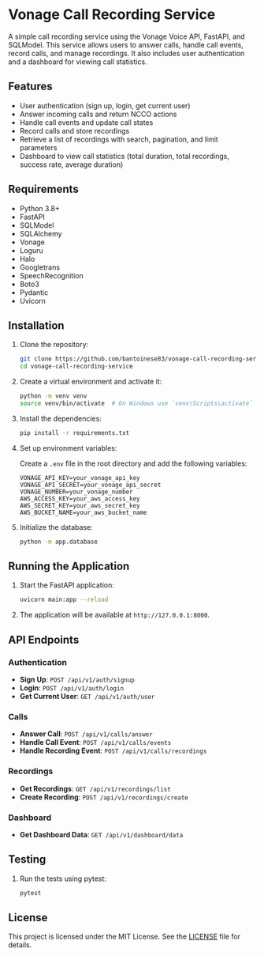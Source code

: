 # Vonage Call Recording Service

A simple call recording service using the Vonage Voice API, FastAPI, and SQLModel. This service allows users to answer calls, handle call events, record calls, and manage recordings. It also includes user authentication and a dashboard for viewing call statistics.

## Features

- User authentication (sign up, login, get current user)
- Answer incoming calls and return NCCO actions
- Handle call events and update call states
- Record calls and store recordings
- Retrieve a list of recordings with search, pagination, and limit parameters
- Dashboard to view call statistics (total duration, total recordings, success rate, average duration)

## Requirements

- Python 3.8+
- FastAPI
- SQLModel
- SQLAlchemy
- Vonage
- Loguru
- Halo
- Googletrans
- SpeechRecognition
- Boto3
- Pydantic
- Uvicorn

## Installation

1. Clone the repository:

    ```bash
    git clone https://github.com/bantoinese83/vonage-call-recording-service.git
    cd vonage-call-recording-service
    ```

2. Create a virtual environment and activate it:

    ```bash
    python -m venv venv
    source venv/bin/activate  # On Windows use `venv\Scripts\activate`
    ```

3. Install the dependencies:

    ```bash
    pip install -r requirements.txt
    ```

4. Set up environment variables:

    Create a `.env` file in the root directory and add the following variables:

    ```env
    VONAGE_API_KEY=your_vonage_api_key
    VONAGE_API_SECRET=your_vonage_api_secret
    VONAGE_NUMBER=your_vonage_number
    AWS_ACCESS_KEY=your_aws_access_key
    AWS_SECRET_KEY=your_aws_secret_key
    AWS_BUCKET_NAME=your_aws_bucket_name
    ```

5. Initialize the database:

    ```bash
    python -m app.database
    ```

## Running the Application

1. Start the FastAPI application:

    ```bash
    uvicorn main:app --reload
    ```

2. The application will be available at `http://127.0.0.1:8000`.

## API Endpoints

### Authentication

- **Sign Up**: `POST /api/v1/auth/signup`
- **Login**: `POST /api/v1/auth/login`
- **Get Current User**: `GET /api/v1/auth/user`

### Calls

- **Answer Call**: `POST /api/v1/calls/answer`
- **Handle Call Event**: `POST /api/v1/calls/events`
- **Handle Recording Event**: `POST /api/v1/calls/recordings`

### Recordings

- **Get Recordings**: `GET /api/v1/recordings/list`
- **Create Recording**: `POST /api/v1/recordings/create`

### Dashboard

- **Get Dashboard Data**: `GET /api/v1/dashboard/data`

## Testing

1. Run the tests using pytest:

    ```bash
    pytest
    ```

## License

This project is licensed under the MIT License. See the [LICENSE](LICENSE) file for details.